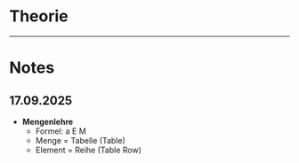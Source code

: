# Theorie

---
# Notes

## 17.09.2025
- **Mengenlehre**
    - Formel: a E M
    - Menge = Tabelle (Table)
    - Element = Reihe (Table Row)

